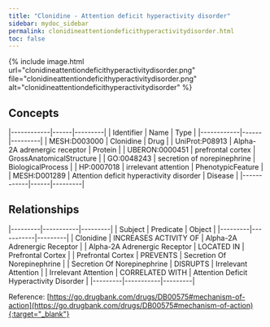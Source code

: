 ```yaml
---
title: "Clonidine - Attention deficit hyperactivity disorder"
sidebar: mydoc_sidebar
permalink: clonidineattentiondeficithyperactivitydisorder.html
toc: false 
---
```


{% include image.html url="clonidineattentiondeficithyperactivitydisorder.png" file="clonidineattentiondeficithyperactivitydisorder.png" alt="clonidineattentiondeficithyperactivitydisorder" %}

## Concepts

|------------|------|---------|
| Identifier | Name | Type    |
|------------|------|---------|
| MESH:D003000 | Clonidine | Drug |
| UniProt:P08913 | Alpha-2A adrenergic receptor | Protein |
| UBERON:0000451 | prefrontal cortex | GrossAnatomicalStructure |
| GO:0048243 | secretion of norepinephrine | BiologicalProcess |
| HP:0007018 | irrelevant attention | PhenotypicFeature |
| MESH:D001289 | Attention deficit hyperactivity disorder | Disease |
|------------|------|---------|

## Relationships

|---------|-----------|---------|
| Subject | Predicate | Object  |
|---------|-----------|---------|
| Clonidine | INCREASES ACTIVITY OF | Alpha-2A Adrenergic Receptor |
| Alpha-2A Adrenergic Receptor | LOCATED IN | Prefrontal Cortex |
| Prefrontal Cortex | PREVENTS | Secretion Of Norepinephrine |
| Secretion Of Norepinephrine | DISRUPTS | Irrelevant Attention |
| Irrelevant Attention | CORRELATED WITH | Attention Deficit Hyperactivity Disorder |
|---------|-----------|---------|

Reference: [https://go.drugbank.com/drugs/DB00575#mechanism-of-action](https://go.drugbank.com/drugs/DB00575#mechanism-of-action){:target="_blank"}